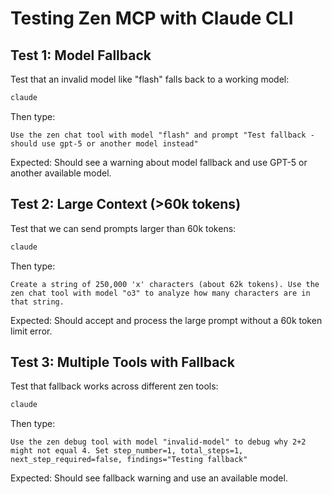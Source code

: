 # Testing Zen MCP with Claude CLI

## Test 1: Model Fallback
Test that an invalid model like "flash" falls back to a working model:

```bash
claude
```
Then type:
```
Use the zen chat tool with model "flash" and prompt "Test fallback - should use gpt-5 or another model instead"
```

Expected: Should see a warning about model fallback and use GPT-5 or another available model.

## Test 2: Large Context (>60k tokens)
Test that we can send prompts larger than 60k tokens:

```bash
claude
```
Then type:
```
Create a string of 250,000 'x' characters (about 62k tokens). Use the zen chat tool with model "o3" to analyze how many characters are in that string.
```

Expected: Should accept and process the large prompt without a 60k token limit error.

## Test 3: Multiple Tools with Fallback
Test that fallback works across different zen tools:

```bash
claude
```
Then type:
```
Use the zen debug tool with model "invalid-model" to debug why 2+2 might not equal 4. Set step_number=1, total_steps=1, next_step_required=false, findings="Testing fallback"
```

Expected: Should see fallback warning and use an available model.
